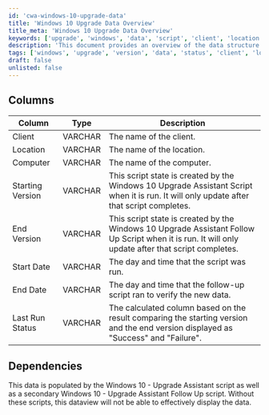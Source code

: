 ```yaml
---
id: 'cwa-windows-10-upgrade-data'
title: 'Windows 10 Upgrade Data Overview'
title_meta: 'Windows 10 Upgrade Data Overview'
keywords: ['upgrade', 'windows', 'data', 'script', 'client', 'location', 'computer', 'version', 'status', 'date']
description: 'This document provides an overview of the data structure used for tracking the Windows 10 Upgrade process, including details on client, location, computer, versioning, and the status of each upgrade attempt.'
tags: ['windows', 'upgrade', 'version', 'data', 'status', 'client', 'location', 'computer']
draft: false
unlisted: false
---
```

## Columns

| Column              | Type    | Description                                                                                                                  |
|---------------------|---------|------------------------------------------------------------------------------------------------------------------------------|
| Client              | VARCHAR | The name of the client.                                                                                                     |
| Location            | VARCHAR | The name of the location.                                                                                                   |
| Computer            | VARCHAR | The name of the computer.                                                                                                   |
| Starting Version    | VARCHAR | This script state is created by the Windows 10 Upgrade Assistant Script when it is run. It will only update after that script completes. |
| End Version         | VARCHAR | This script state is created by the Windows 10 Upgrade Assistant Follow Up Script when it is run. It will only update after that script completes. |
| Start Date          | VARCHAR | The day and time that the script was run.                                                                                  |
| End Date            | VARCHAR | The day and time that the follow-up script ran to verify the new data.                                                    |
| Last Run Status     | VARCHAR | The calculated column based on the result comparing the starting version and the end version displayed as "Success" and "Failure". |

## Dependencies

This data is populated by the Windows 10 - Upgrade Assistant script as well as a secondary Windows 10 - Upgrade Assistant Follow Up script. Without these scripts, this dataview will not be able to effectively display the data.


